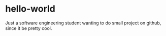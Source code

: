 # hello-world

Just a software engineering student wanting to do small project on github, since it be pretty cool.

